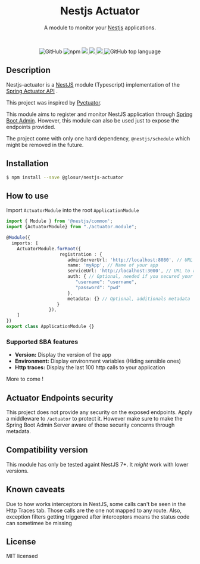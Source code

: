 
<h1 align="center">Nestjs Actuator</h1>

<p align="center">A module to monitor your <a href="https://github.com/nestjs/nest">Nestjs</a> applications.</p>
<br/>
<p align="center">
    <img alt="GitHub" src="https://img.shields.io/github/license/glosur/nestjs-actuator">
    <img alt="npm" src="https://img.shields.io/npm/v/@glosur/nestjs-actuator">
    <a href="https://cloud.drone.io/Glosur/nestjs-actuator">
        <img src="https://cloud.drone.io/api/badges/Glosur/nestjs-actuator/status.svg" />
    </a>
    <a href="https://codeclimate.com/github/Glosur/nestjs-actuator/maintainability">
        <img src="https://api.codeclimate.com/v1/badges/b4a9985f26bfb6b4250d/maintainability" />
    </a>
    <a href="https://codecov.io/gh/Glosur/nestjs-actuator">
      <img src="https://codecov.io/gh/Glosur/nestjs-actuator/branch/master/graph/badge.svg" />
    </a>
    <img alt="GitHub top language" src="https://img.shields.io/github/languages/top/glosur/nestjs-actuator">
</p>

## Description

Nestjs-actuator is a [NestJS](https://nestjs.com/) module (Typescript) implementation of the [Spring Actuator API](https://docs.spring.io/spring-boot/docs/current/actuator-api/html/#info) .
 
This project was inspired by [Pyctuator](https://github.com/SolarEdgeTech/pyctuator).
 
This module aims to register and monitor NestJS application through [Spring Boot Admin](https://github.com/codecentric/spring-boot-admin).
However, this module can also be used just to expose the endpoints provided.

The project come with only one hard dependency, `@nestjs/schedule` which might be removed in the future.

## Installation

```bash
$ npm install --save @glosur/nestjs-actuator
```

## How to use

Import `ActuatorModule` into the root `ApplicationModule`

```typescript
import { Module } from '@nestjs/common';
import {ActuatorModule} from "./actuator.module";

@Module({
  imports: [
    ActuatorModule.forRoot({
                    registration : {
                       adminServerUrl: 'http://localhost:8080', // URL of the spring boot admin server
                       name: 'myApp', // Name of your app
                       serviceUrl: 'http://localhost:3000', // URL to register with to Spring Boot Admin. This is what Spring Boot Admin will try to call to fetch informations.
                       auth: { // Optional, needed if you secured your Spring Boot Admin Server
                          "username": "username",
                          "password": "pwd"
                       },
                       metadata: {} // Optional, additionals metadata
                   }
                }),
    ]
})
export class ApplicationModule {}
```

### Supported SBA features
* **Version:** Display the version of the app
* **Environment:** Display environment variables (Hiding sensible ones)
* **Http traces:** Display the last 100 http calls to your application

More to come !

## Actuator Endpoints security

This project does not provide any security on the exposed endpoints. Apply a middleware to `/actuator` to protect it. 
However make sure to make the Spring Boot Admin Server aware of those security concerns through metadata.


## Compatibility version

This module has only be tested againt NestJS 7+. It *might* work with lower versions.

## Known caveats

Due to how works interceptors in NestJS, some calls can't be seen in the Http Traces tab. Those calls are the one not mapped to any route.
Also, exception filters getting triggered after interceptors means the status code can sometimee be missing

## License

MIT licensed
